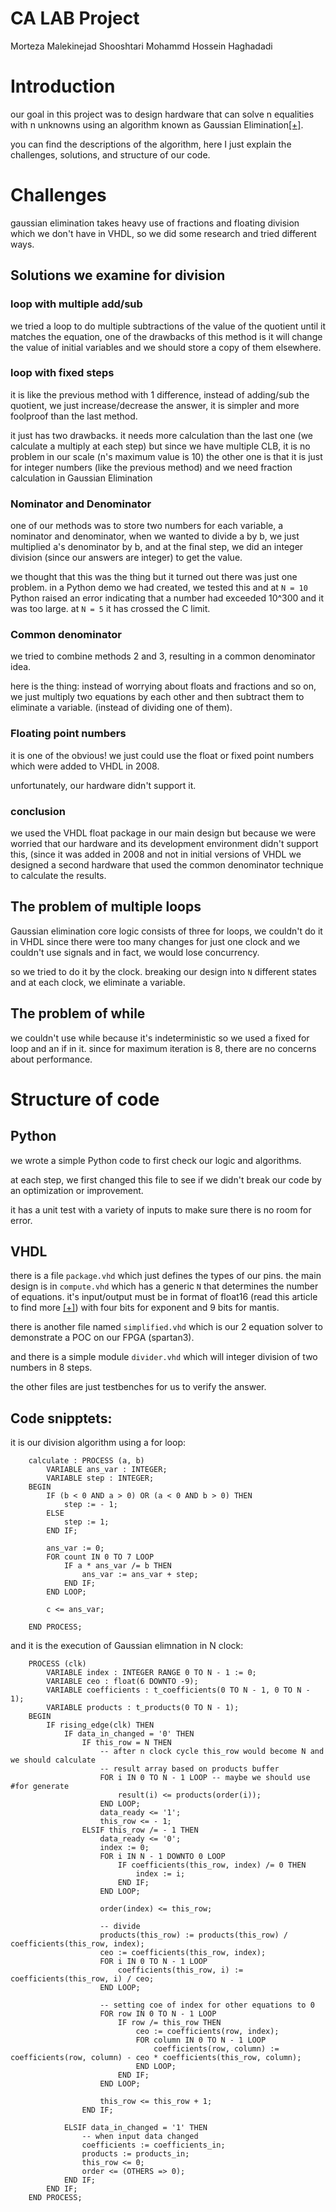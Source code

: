 # CA LAB Project
Morteza Malekinejad Shooshtari
Mohammd Hossein Haghadadi
# Introduction
our goal in this project was to design hardware that can solve n equalities with n unknowns using an algorithm known as Gaussian Elimination[[+]](https://en.wikipedia.org/wiki/Gaussian_eliminationhttps://website-name.com).

you can find the descriptions of the algorithm, here I just explain the challenges, solutions, and structure of our code.

# Challenges
gaussian elimination takes heavy use of fractions and floating division which we don't have in VHDL, so we did some research and tried different ways.
## Solutions we examine for division
### loop with multiple add/sub
we tried a loop to do multiple subtractions of the value of the quotient until it matches the equation, one of the drawbacks of this method is it will change the value of initial variables and we should store a copy of them elsewhere.
### loop with fixed steps
it is like the previous method with 1 difference, instead of adding/sub the quotient, we just increase/decrease the answer, it is simpler and more foolproof than the last method.

it just has two drawbacks.
it needs more calculation than the last one (we calculate a multiply at each step) but since we have multiple CLB, it is no problem in our scale (n's maximum value is 10)
the other one is that it is just for integer numbers (like the previous method) and we need fraction calculation in Gaussian Elimination
### Nominator and Denominator
one of our methods was to store two numbers for each variable, a nominator and denominator, when we wanted to divide a by b, we just multiplied a's denominator by b, and at the final step, we did an integer division (since our answers are integer) to get the value.

we thought that this was the thing but it turned out there was just one problem. in a Python demo we had created, we tested this and at `N = 10` Python raised an error indicating that a number had exceeded 10^300 and it was too large. at `N = 5` it has crossed the C limit.

### Common denominator
we tried to combine methods 2 and 3, resulting in a common denominator idea.

here is the thing: instead of worrying about floats and fractions and so on, we just multiply two equations by each other and then subtract them to eliminate a variable. (instead of dividing one of them).

### Floating point numbers
it is one of the obvious! we just could use the float or fixed point numbers which were added to VHDL in 2008.

unfortunately, our hardware didn't support it.
### conclusion
we used the VHDL float package in our main design but because we were worried that our hardware and its development environment didn't support this, (since it was added in 2008 and not in initial versions of VHDL we designed a second hardware that used the common denominator technique to calculate the results. 

## The problem of multiple loops
Gaussian elimination core logic consists of three for loops, we couldn't do it in VHDL since there were too many changes for just one clock and we couldn't use signals and in fact, we would lose concurrency.

so we tried to do it by the clock. breaking our design into `N` different states and at each clock, we eliminate a variable.

## The problem of while

we couldn't use while because it's indeterministic so we used a fixed for loop and an if in it. since for maximum iteration is 8, there are no concerns about performance.

# Structure of code

## Python
we wrote a  simple Python code to first check our logic and algorithms.

at each step, we first changed this file to see if we didn't break our code by an optimization or improvement. 

it has a unit test with a variety of inputs to make sure there is no room for error.


## VHDL
there is a file `package.vhd` which just defines the types of our pins. the main design is in `compute.vhd` which has a generic `N` that determines the number of equations. it's input/output must be in format of float16 (read this article to find more [[+]](http://math.unife.it/ing/informazione/Linguaggi-hw/lucidi-delle-lezioni/lucidi-anni-precedenti-al-2019-2020/aritmetica-fixed-e-floating-point-in-vhdl))
with four bits for exponent and 9 bits for mantis.

there is another file named `simplified.vhd` which is our 2 equation solver to demonstrate a POC on our FPGA (spartan3).

and there is a simple module `divider.vhd` which will integer division of two numbers in 8 steps.

the other files are just testbenches for us to verify the answer.

## Code snipptets:
it is our division algorithm using a for loop:
```
	calculate : PROCESS (a, b)
		VARIABLE ans_var : INTEGER;
		VARIABLE step : INTEGER;
	BEGIN
		IF (b < 0 AND a > 0) OR (a < 0 AND b > 0) THEN
			step := - 1;
		ELSE
			step := 1;
		END IF;

		ans_var := 0;
		FOR count IN 0 TO 7 LOOP
			IF a * ans_var /= b THEN
				ans_var := ans_var + step;
			END IF;
		END LOOP;

		c <= ans_var;

	END PROCESS;
```

and it is the execution of Gaussian elimnation in N clock:

```
    PROCESS (clk)
        VARIABLE index : INTEGER RANGE 0 TO N - 1 := 0;
        VARIABLE ceo : float(6 DOWNTO -9);
        VARIABLE coefficients : t_coefficients(0 TO N - 1, 0 TO N - 1);
        VARIABLE products : t_products(0 TO N - 1);
    BEGIN
        IF rising_edge(clk) THEN
            IF data_in_changed = '0' THEN
                IF this_row = N THEN
                    -- after n clock cycle this_row would become N and we should calculate 
                    -- result array based on products buffer
                    FOR i IN 0 TO N - 1 LOOP -- maybe we should use #for generate
                        result(i) <= products(order(i));
                    END LOOP;
                    data_ready <= '1';
                    this_row <= - 1;
                ELSIF this_row /= - 1 THEN
                    data_ready <= '0';
                    index := 0;
                    FOR i IN N - 1 DOWNTO 0 LOOP
                        IF coefficients(this_row, index) /= 0 THEN
                            index := i;
                        END IF;
                    END LOOP;

                    order(index) <= this_row;

                    -- divide
                    products(this_row) := products(this_row) / coefficients(this_row, index);
                    ceo := coefficients(this_row, index);
                    FOR i IN 0 TO N - 1 LOOP
                        coefficients(this_row, i) := coefficients(this_row, i) / ceo;
                    END LOOP;

                    -- setting coe of index for other equations to 0
                    FOR row IN 0 TO N - 1 LOOP
                        IF row /= this_row THEN
                            ceo := coefficients(row, index);
                            FOR column IN 0 TO N - 1 LOOP
                                coefficients(row, column) := coefficients(row, column) - ceo * coefficients(this_row, column);
                            END LOOP;
                        END IF;
                    END LOOP;

                    this_row <= this_row + 1;
                END IF;

            ELSIF data_in_changed = '1' THEN
                -- when input data changed 
                coefficients := coefficients_in;
                products := products_in;
                this_row <= 0;
                order <= (OTHERS => 0);
            END IF;
        END IF;
    END PROCESS;
```